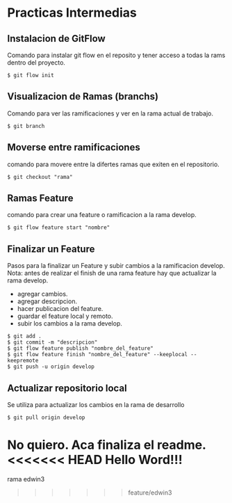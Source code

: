 # Practicas Intermedias
## Instalacion de GitFlow

Comando para instalar git flow en el reposito y tener acceso a todas la rams dentro del proyecto.

```git
$ git flow init
```

## Visualizacion de Ramas (branchs)

Comando para ver las ramificaciones y ver en la rama actual de trabajo.


```git
$ git branch
```


## Moverse entre ramificaciones

comando para movere entre la difertes ramas que exiten en el repositorio.

```git
$ git checkout "rama"
```

## Ramas Feature

comando para crear una feature o ramificacion a la rama develop.

```git
$ git flow feature start "nombre"
```

## Finalizar un Feature

Pasos para la finalizar un Feature y subir cambios a la ramificacion develop.
Nota: antes de realizar el finish de una rama feature hay que actualizar la rama develop.

* agregar cambios.
* agregar descripcion.
* hacer publicacion del feature.
* guardar el feature local y remoto. 
* subir los cambios a la rama develop. 

```git
$ git add . 
$ git commit -m "descripcion"
$ git flow feature publish "nombre_del_feature"
$ git flow feature finish "nombre_del_feature" --keeplocal --keepremote
$ git push -u origin develop
```

## Actualizar repositorio local
Se utiliza para actualizar los cambios en la rama de desarrollo

```git
$ git pull origin develop
```

No quiero.
Aca finaliza el readme.
<<<<<<< HEAD
Hello Word!!!
=======
rama edwin3
>>>>>>> feature/edwin3
